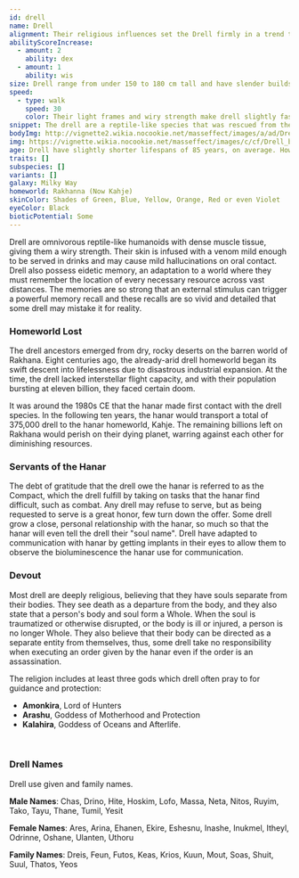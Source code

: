 ```yaml
---
id: drell
name: Drell
alignment: Their religious influences set the Drell firmly in a trend towards lawful neutral, but this is often dependent on their station in life and career.
abilityScoreIncrease:
  - amount: 2
    ability: dex
  - amount: 1
    ability: wis
size: Drell range from under 150 to 180 cm tall and have slender builds. Your size is Medium.
speed:
  - type: walk
    speed: 30
    color: Their light frames and wiry strength make drell slightly faster than other species.
snippet: The drell are a reptile-like species that was rescued from their dying homeworld by the hanar following the first contact between the two. Since then, the drell have remained loyal to the hanar for their camaraderie and have fit comfortably into galactic civilization.
bodyImg: http://vignette2.wikia.nocookie.net/masseffect/images/a/ad/Drell_MP.png/revision/latest/scale-to-width-down/500
img: https://vignette.wikia.nocookie.net/masseffect/images/c/cf/Drell_biotic_field.png/revision/latest/scale-to-width-down/640?cb=20130623224527
age: Drell have slightly shorter lifespans of 85 years, on average. However, Kepral's Syndrome - a unique, incurable disease caused by long-term exposure to humid climates - is the leading cause of death.
traits: []
subspecies: []
variants: []
galaxy: Milky Way
homeworld: Rakhanna (Now Kahje) 
skinColor: Shades of Green, Blue, Yellow, Orange, Red or even Violet
eyeColor: Black
bioticPotential: Some
---
```


Drell are omnivorous reptile-like humanoids with dense muscle tissue, giving them a wiry strength. Their skin is
infused with a venom mild enough to be served in drinks and may cause mild hallucinations on oral contact. Drell
also possess eidetic memory, an adaptation to a world where they must remember the location of every necessary resource
across vast distances. The memories are so strong that an external stimulus can trigger a powerful memory recall and
these recalls are so vivid and detailed that some drell may mistake it for reality.

### Homeworld Lost
The drell ancestors emerged from dry, rocky deserts on the barren world of Rakhana. Eight centuries ago, the already-arid
drell homeworld began its swift descent into lifelessness due to disastrous industrial expansion. At the time, the drell
lacked interstellar flight capacity, and with their population bursting at eleven billion, they faced certain doom.

It was around the 1980s CE that the hanar made first contact with the drell species. In the following ten years, the hanar
would transport a total of 375,000 drell to the hanar homeworld, Kahje. The remaining billions left on Rakhana would
perish on their dying planet, warring against each other for diminishing resources.

### Servants of the Hanar
The debt of gratitude that the drell owe the hanar is referred to as the Compact, which the drell fulfill by taking on
tasks that the hanar find difficult, such as combat. Any drell may refuse to serve, but as being requested to serve
is a great honor, few turn down the offer. Some drell grow a close, personal relationship with the hanar, so much so
that the hanar will even tell the drell their "soul name". Drell have adapted to communication with hanar by getting
implants in their eyes to allow them to observe the bioluminescence the hanar use for communication.

### Devout
Most drell are deeply religious, believing that they have souls separate from their bodies. They see death as a
departure from the body, and they also state that a person's body and soul form a Whole. When the soul is traumatized or
otherwise disrupted, or the body is ill or injured, a person is no longer Whole. They also believe that their body can be
directed as a separate entity from themselves, thus, some drell take no responsibility when executing an order given by
the hanar even if the order is an assassination.

The religion includes at least three gods which drell often pray to for guidance and protection:

- __Amonkira__, Lord of Hunters
- __Arashu__, Goddess of Motherhood and Protection
- __Kalahira__, Goddess of Oceans and Afterlife.

<br>

### Drell Names
Drell use given and family names.

__Male Names__: Chas, Drino, Hite, Hoskim, Lofo, Massa, Neta, Nitos, Ruyim, Tako, Tayu, Thane, Tumil, Yesit

__Female Names__: Ares, Arina, Ehanen, Ekire, Eshesnu, Inashe, Inukmel, Itheyl, Odrinne, Oshane, Ulanten, Uthoru

__Family Names__: Dreis, Feun, Futos, Keas, Krios, Kuun, Mout, Soas, Shuit, Suul, Thatos, Yeos


<me-source-reference pages="Drell" source="wiki"></me-source-reference>

